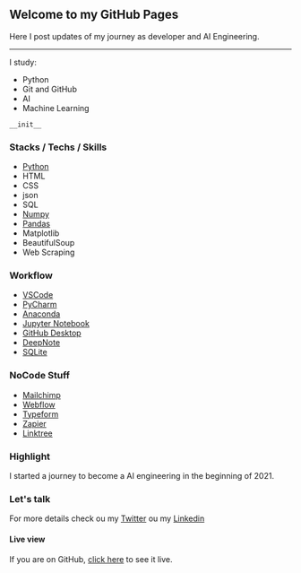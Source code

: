 ## Welcome to my GitHub Pages

Here I post updates of my journey as developer and AI Engineering.

---

I study:

* Python
* Git and GitHub
* AI
* Machine Learning

```
__init__
```

### Stacks / Techs / Skills

* [Python](https://www.python.org/)
* HTML
* CSS
* json
* SQL
* [Numpy](https://numpy.org/)
* [Pandas](https://pandas.pydata.org/docs/user_guide/10min.html)
* Matplotlib
* BeautifulSoup
* Web Scraping



### Workflow

* [VSCode](https://code.visualstudio.com/)
* [PyCharm](https://www.jetbrains.com/pycharm/)
* [Anaconda](https://www.anaconda.com/)
* [Jupyter Notebook](https://jupyter.org/)
* [GitHub Desktop](https://desktop.github.com/)
* [DeepNote](https://deepnote.com/)
* [SQLite](https://sqlitebrowser.org/)


### NoCode Stuff

* [Mailchimp](https://mailchimp.com/)
* [Webflow](https://webflow.com/)
* [Typeform](https://www.typeform.com/)
* [Zapier](https://zapier.com/)
* [Linktree](https://linktr.ee/)


### Highlight

I started a journey to become a AI engineering in the beginning of 2021.


### Let's talk

For more details check ou my [Twitter](https://twitter.com/fafistarol) ou my [Linkedin](https://www.linkedin.com/in/fabiofistarol/)


#### Live view

If you are on GitHub, [click here](https://fistadev.github.io/) to see it live.

<!-- ```markdown
Syntax highlighted code block

# Header 1
## Header 2
### Header 3

- Bulleted
- List

1. Numbered
2. List

**Bold** and _Italic_ and `Code` text

[Link](url) and ![Image](src)
``` -->
